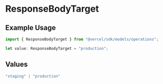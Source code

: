 # ResponseBodyTarget

## Example Usage

```typescript
import { ResponseBodyTarget } from "@vercel/sdk/models/operations";

let value: ResponseBodyTarget = "production";
```

## Values

```typescript
"staging" | "production"
```